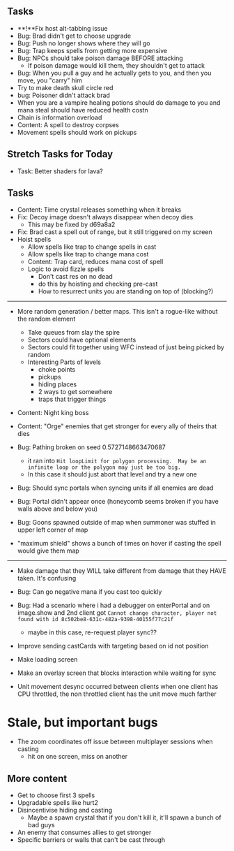 ## Tasks
- **!**Fix host alt-tabbing issue
- Bug: Brad didn't get to choose upgrade
- Bug: Push no longer shows where they will go
- Bug: Trap keeps spells from getting more expensive
- Bug: NPCs should take poison damage BEFORE attacking
    - If poison damage would kill them, they shouldn't get to attack
- Bug: When you pull a guy and he actually gets to you, and then you move, you "carry" him
- Try to make death skull circle red
- bug: Poisoner didn't attack brad
- When you are a vampire healing potions should do damage to you and mana steal should have reduced health costn
- Chain is information overload
- Content: A spell to destroy corpses
- Movement spells should work on pickups
## Stretch Tasks for Today
- Task: Better shaders for lava?

## Tasks
- Content: Time crystal releases something when it breaks
- Fix: Decoy image doesn't always disappear when decoy dies
    - This may be fixed by d69a8a2
- Fix: Brad cast a spell out of range, but it still triggered on my screen
- Hoist spells
    - Allow spells like trap to change spells in cast
    - Allow spells like trap to change mana cost
    - Content: Trap card, reduces mana cost of spell
    - Logic to avoid fizzle spells
        - Don't cast res on no dead
        - do this by hoisting and checking pre-cast
        - How to resurrect units you are standing on top of (blocking?)
---
- More random generation / better maps.  This isn't a rogue-like without the random element
    - Take queues from slay the spire
    - Sectors could have optional elements
    - Sectors could fit together using WFC instead of just being picked by random
    - Interesting Parts of levels
        - choke points
        - pickups
        - hiding places
        - 2 ways to get somewhere
        - traps that trigger things

- Content: Night king boss
- Content: "Orge" enemies that get stronger for every ally of theirs that dies
- Bug: Pathing broken on seed 0.5727148663470687 
    - it ran into `Hit loopLimit for polygon processing.  May be an infinite loop or the polygon may just be too big.`
    - In this case it should just abort that level and try a new one
- Bug: Should sync portals when syncing units if all enemies are dead
- Bug: Portal didn't appear once (honeycomb seems broken if you have walls above and below you)
- Bug: Goons spawned outside of map when summoner was stuffed in upper left corner of map

- "maximum shield" shows a bunch of times on hover if casting the spell would give them map
---
- Make damage that they WILL take different from damage that they HAVE taken.  It's confusing

- Bug: Can go negative mana if you cast too quickly
- Bug: Had a scenario where i had a debugger on enterPortal and on image.show
and 2nd client got `Cannot change character, player not found with id 8c502be8-631c-482a-9398-40155f77c21f`
    - maybe in this case, re-request player sync??
- Improve sending castCards with targeting based on id not position
- Make loading screen
- Make an overlay screen that blocks interaction while waiting for sync
- Unit movement desync occurred between clients when one client has CPU throttled, the non throttled client has the unit move much farther

# Stale, but important bugs

- The zoom coordinates off issue between multiplayer sessions when casting
    - hit on one screen, miss on another


## More content
- Get to choose first 3 spells
- Upgradable spells like hurt2
- Disincentivise hiding and casting
    - Maybe a spawn crystal that if you don't kill it, it'll spawn a bunch of bad guys
- An enemy that consumes allies to get stronger
- Specific barriers or walls that can't be cast through